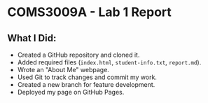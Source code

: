 # COMS3009A - Lab 1 Report
## What I Did:
- Created a GitHub repository and cloned it.
- Added required files (`index.html`, `student-info.txt`, `report.md`).
- Wrote an "About Me" webpage.
- Used Git to track changes and commit my work.
- Created a new branch for feature development.
- Deployed my page on GitHub Pages.
